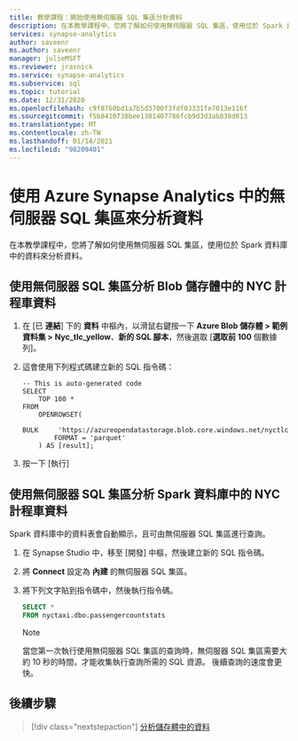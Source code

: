 ```yaml
---
title: 教學課程：開始使用無伺服器 SQL 集區分析資料
description: 在本教學課程中，您將了解如何使用無伺服器 SQL 集區，使用位於 Spark 資料庫中的資料來分析資料。
services: synapse-analytics
author: saveenr
ms.author: saveenr
manager: julieMSFT
ms.reviewer: jrasnick
ms.service: synapse-analytics
ms.subservice: sql
ms.topic: tutorial
ms.date: 12/31/2020
ms.openlocfilehash: c9f8760bd1a7b5d3700f3fdf03331fe7013e116f
ms.sourcegitcommit: f5b8410738bee1381407786fcb9d3d3ab838d813
ms.translationtype: MT
ms.contentlocale: zh-TW
ms.lasthandoff: 01/14/2021
ms.locfileid: "98209401"
---
```

# <a name="analyze-data-with-serverless-sql-pool-in-azure-synapse-analytics"></a>使用 Azure Synapse Analytics 中的無伺服器 SQL 集區來分析資料

在本教學課程中，您將了解如何使用無伺服器 SQL 集區，使用位於 Spark 資料庫中的資料來分析資料。 

## <a name="analyze-nyc-taxi-data-in-blob-storage-using-serverless-sql-pool"></a>使用無伺服器 SQL 集區分析 Blob 儲存體中的 NYC 計程車資料

1. 在 [已 **連結**] 下的 **資料** 中樞內，以滑鼠右鍵按一下 **Azure Blob 儲存體 > 範例資料集 > Nyc_tlc_yellow**、**新的 SQL 腳本**，然後選取 [**選取前 100** 個數據列]。
1. 這會使用下列程式碼建立新的 SQL 指令碼：

    ```
    -- This is auto-generated code
    SELECT
        TOP 100 *
    FROM
        OPENROWSET(
            BULK     'https://azureopendatastorage.blob.core.windows.net/nyctlc/yellow/puYear=*/puMonth=*/*.parquet',
            FORMAT = 'parquet'
        ) AS [result];
    ```
1. 按一下 [執行] 

## <a name="analyze-nyc-taxi-data-in-spark-databases-using-serverless-sql-pool"></a>使用無伺服器 SQL 集區分析 Spark 資料庫中的 NYC 計程車資料

Spark 資料庫中的資料表會自動顯示，且可由無伺服器 SQL 集區進行查詢。

1. 在 Synapse Studio 中，移至 [開發] 中樞，然後建立新的 SQL 指令碼。
1. 將 **Connect** 設定為 **內建** 的無伺服器 SQL 集區。
1. 將下列文字貼到指令碼中，然後執行指令碼。

    ```sql
    SELECT *
    FROM nyctaxi.dbo.passengercountstats
    ```

    > [!NOTE]
    > 當您第一次執行使用無伺服器 SQL 集區的查詢時，無伺服器 SQL 集區需要大約 10 秒的時間，才能收集執行查詢所需的 SQL 資源。 後續查詢的速度會更快。
  


## <a name="next-steps"></a>後續步驟

> [!div class="nextstepaction"]
> [分析儲存體中的資料](get-started-analyze-storage.md)
